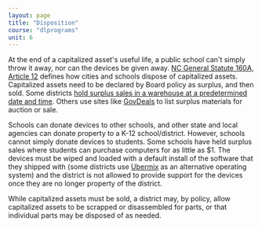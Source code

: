 ```yaml
---
layout: page
title: "Disposition"
course: "dlprograms"
unit: 6
---
```

At the end of a capitalized asset's useful life, a public school can't simply throw it away, nor can the devices be given away. [NC General Statute 160A, Article 12][1] defines how cities and schools dispose of capitalized assets. Capitalized assets need to be declared by Board policy as surplus, and then sold. Some districts [hold surplus sales in a warehouse at a predetermined date and time][2]. Others use sites like [GovDeals][3] to list surplus materials for auction or sale. 

Schools can donate devices to other schools, and other state and local agencies can donate property to a K-12 school/district. However, schools cannot simply donate devices to students. Some schools have held surplus sales where students can purchase computers for as little as $1. The devices must be wiped and loaded with a default install of the software that they shipped with (some districts use [Ubermix][4] as an alternative operating system) and the district is not allowed to provide support for the devices once they are no longer property of the district. 

While capitalized assets must be sold, a district may, by policy, allow capitalized assets to be scrapped or disassembled for parts, or that individual parts may be disposed of as needed. 

[1]:	https://www.ncleg.net/enactedlegislation/statutes/html/byarticle/chapter_160a/article_12.html
[2]:	https://procurement.ofa.ncsu.edu/our-services/surplus/surplus-sales/#surplus
[3]:	https://www.govdeals.com/
[4]:	https://www.ubermix.org/index.html
